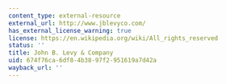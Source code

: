 ```yaml
---
content_type: external-resource
external_url: http://www.jblevyco.com/
has_external_license_warning: true
license: https://en.wikipedia.org/wiki/All_rights_reserved
status: ''
title: John B. Levy & Company
uid: 674f76ca-6df8-4b38-97f2-951619a7d42a
wayback_url: ''
---
```

